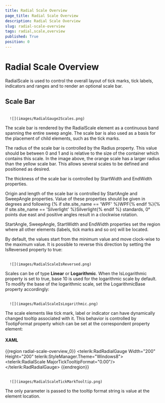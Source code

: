 ```yaml
---
title: Radial Scale Overview
page_title: Radial Scale Overview
description: Radial Scale Overview
slug: radial-scale-overview
tags: radial,scale,overview
published: True
position: 0
---
```


# Radial Scale Overview



RadialScale is used to control the overall layout of tick marks, tick labels, indicators and ranges and to render an optional scale bar.

## Scale Bar




         
      ![](images/RadialGauge2Scales.png)

The scale bar is rendered by the RadialScale element as a continuous band spanning the entire sweep angle. The scale bar is also used as a basis for the placement of child elements, such as the tick marks.

The radius of the scale bar is controlled by the Radius property. This value should be between 0 and 1 and is relative to the size of the container which contains this scale. In the image above, the orange scale has a larger radius than the yellow scale bar. This allows several scales to be defined and positioned as desired.

The thickness of the scale bar is controlled by StartWidth and EndWidth properties.

Origin and length of the scale bar is controlled by StartAngle and SweepAngle properties. Value of these properties should be given in degrees and following {% if site.site_name == 'WPF' %}WPF{% endif %}{% if site.site_name == 'Silverlight' %}Silverlight{% endif %} standards, 0° points due east and positive angles result in a clockwise rotation.

StartAngle, SweepAngle, StartWidth and EndWidth properties set the region where all other elements (labels, tick marks and so on) will be located.

By default, the values start from the minimum value and move clock-wise to the maximum value. It is possible to reverse this direction by setting the IsReversed property to true:




         
      ![](images/RadialScaleIsReversed.png)

Scales can be of type __Linear__ or __Logarithmic__. When the IsLogarithmic property is set to true, base 10 is used for the logarithmic scale by default. To modify the base of the logarithmic scale, set the LogarithmicBase property accordingly:
        




         
      ![](images/RadialScaleIsLogarithmic.png)

The scale elements like tick mark, label or indicator can have dynamically changed tooltip associated with it. This behavior is controlled by TootipFormat property which can be set at the correspondent property element:

#### __XAML__

{{region radial-scale-overview_0}}
	<telerik:RadRadialGauge Width="200" Height="200" telerik:StyleManager.Theme="Windows8">
	    <telerik:RadialScale MajorTickTooltipFormat="0.00"/>
	</telerik:RadRadialGauge>
	{{endregion}}






         
      ![](images/RadialScaleTickMarkTooltip.png)

The only parameter is passed to the tooltip format string is value at the element location.
